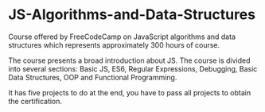 # JS-Algorithms-and-Data-Structures

Course offered by FreeCodeCamp on JavaScript algorithms and data structures which represents approximately 300 hours of course.

The course presents a broad introduction about JS. The course is divided into several sections: Basic JS, ES6, Regular Expressions, Debugging, Basic Data Structures, OOP and Functional Programming.

It has five projects to do at the end, you have to pass all projects to obtain the certification.
